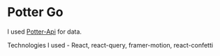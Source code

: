 # Potter Go

I used [Potter-Api](https://www.potterapi.com/) for data.

Technologies I used - React, react-query, framer-motion, react-confetti
